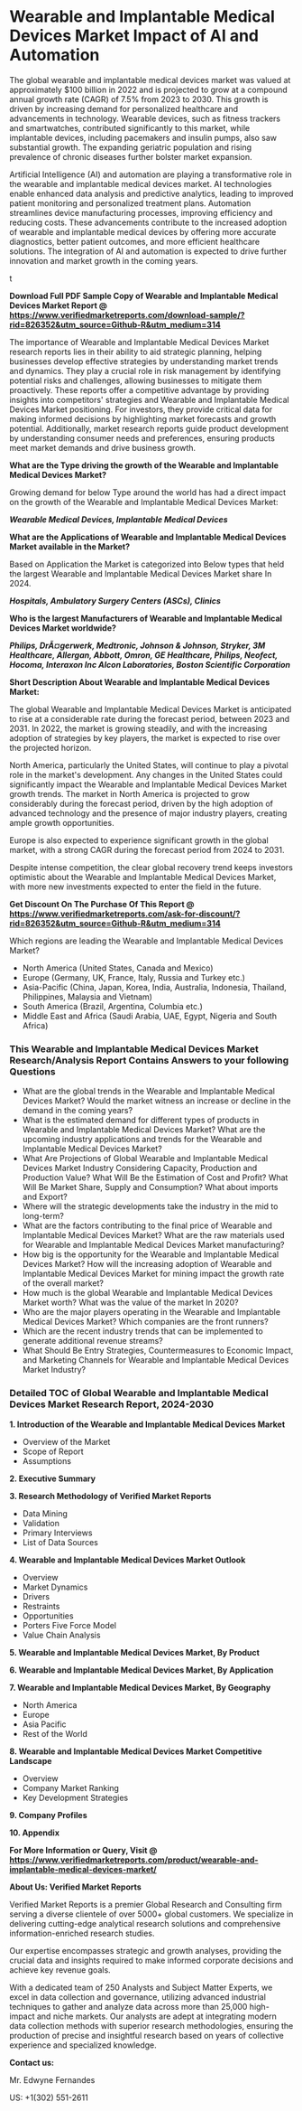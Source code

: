 <meta name="title" content="Global  Wearable and Implantable Medical Devices Market Impact of AI and Automation"><meta name="description" content="  The global wearable and implantable medical devices market was valued at approximately $100 billion in 2022 and is projected to grow at a compound annual growth rate"><meta name="title" content=" Wearable and Implantable Medical Devices Market Size, Share, Scope, Trends, Growth, Opportunities, Analysis, Forecast"> <h1>Wearable and Implantable Medical Devices Market Impact of AI and Automation</h1> <p>The global wearable and implantable medical devices market was valued at approximately $100 billion in 2022 and is projected to grow at a compound annual growth rate (CAGR) of 7.5% from 2023 to 2030. This growth is driven by increasing demand for personalized healthcare and advancements in technology. Wearable devices, such as fitness trackers and smartwatches, contributed significantly to this market, while implantable devices, including pacemakers and insulin pumps, also saw substantial growth. The expanding geriatric population and rising prevalence of chronic diseases further bolster market expansion.</p> <p>Artificial Intelligence (AI) and automation are playing a transformative role in the wearable and implantable medical devices market. AI technologies enable enhanced data analysis and predictive analytics, leading to improved patient monitoring and personalized treatment plans. Automation streamlines device manufacturing processes, improving efficiency and reducing costs. These advancements contribute to the increased adoption of wearable and implantable medical devices by offering more accurate diagnostics, better patient outcomes, and more efficient healthcare solutions. The integration of AI and automation is expected to drive further innovation and market growth in the coming years.</p> t</p><p id="" class=""><strong>Download Full PDF Sample Copy of Wearable and Implantable Medical Devices Market Report @ <a href="https://www.verifiedmarketreports.com/download-sample/?rid=826352&utm_source=Github-R&utm_medium=314" target="_blank">https://www.verifiedmarketreports.com/download-sample/?rid=826352&utm_source=Github-R&utm_medium=314</a></strong></p><p>The importance of&nbsp;Wearable and Implantable Medical Devices Market research reports lies in their ability to aid strategic planning, helping businesses develop effective strategies by understanding market trends and dynamics. They play a crucial role in risk management by identifying potential risks and challenges, allowing businesses to mitigate them proactively. These reports offer a competitive advantage by providing insights into competitors' strategies and Wearable and Implantable Medical Devices Market positioning. For investors, they provide critical data for making informed decisions by highlighting market forecasts and growth potential. Additionally, market research reports guide product development by understanding consumer needs and preferences, ensuring products meet market demands and drive business growth.</p><p><strong>What are the&nbsp;Type driving the growth of the Wearable and Implantable Medical Devices Market?</strong></p><p id="" class="">Growing demand for below Type around the world has had a direct impact on the growth of the Wearable and Implantable Medical Devices Market:</p><em><strong>Wearable Medical Devices, Implantable Medical Devices</strong></em></p><strong>What are the&nbsp;Applications&nbsp;of Wearable and Implantable Medical Devices Market available in the Market?</strong></p><p id="" class="">Based on Application the Market is categorized into Below types that held the largest Wearable and Implantable Medical Devices Market share In 2024.</p><em><strong>Hospitals, Ambulatory Surgery Centers (ASCs), Clinics</strong></em></p><strong>Who is the largest Manufacturers of Wearable and Implantable Medical Devices Market worldwide?</strong></p><p><em><strong>Philips, DrÃ¤gerwerk, Medtronic, Johnson & Johnson, Stryker, 3M Healthcare, Allergan, Abbott, Omron, GE Healthcare, Philips, Neofect, Hocoma, Interaxon Inc Alcon Laboratories, Boston Scientific Corporation</strong></em></p><p id="" class=""><strong>Short Description About Wearable and Implantable Medical Devices Market:</strong></p><p>The global Wearable and Implantable Medical Devices Market is anticipated to rise at a considerable rate during the forecast period, between 2023 and 2031. In 2022, the market is growing steadily, and with the increasing adoption of strategies by key players, the market is expected to rise over the projected horizon.</p><p>North America, particularly the United States, will continue to play a pivotal role in the market's development. Any changes in the United States could significantly impact the Wearable and Implantable Medical Devices Market growth trends. The market in North America is projected to grow considerably during the forecast period, driven by the high adoption of advanced technology and the presence of major industry players, creating ample growth opportunities.</p><p>Europe is also expected to experience significant growth in the global market, with a strong CAGR during the forecast period from 2024 to 2031.</p><p>Despite intense competition, the clear global recovery trend keeps investors optimistic about the Wearable and Implantable Medical Devices Market, with more new investments expected to enter the field in the future.</p><p id="" class=""><strong>Get Discount On The Purchase Of This Report @ <a href="https://www.verifiedmarketreports.com/ask-for-discount/?rid=826352&utm_source=Github-R&utm_medium=314" target="_blank">https://www.verifiedmarketreports.com/ask-for-discount/?rid=826352&utm_source=Github-R&utm_medium=314</a></strong></p>Which regions are leading the Wearable and Implantable Medical Devices Market?</p><ul><li>North America (United States, Canada and Mexico)</li><li>Europe (Germany, UK, France, Italy, Russia and Turkey etc.)</li><li>Asia-Pacific (China, Japan, Korea, India, Australia, Indonesia, Thailand, Philippines, Malaysia and Vietnam)</li><li>South America (Brazil, Argentina, Columbia etc.)</li><li>Middle East and Africa (Saudi Arabia, UAE, Egypt, Nigeria and South Africa)</li></ul><h3 id="" class="">This Wearable and Implantable Medical Devices Market Research/Analysis Report Contains Answers to your following Questions</h3><ul><li>What are the global trends in the Wearable and Implantable Medical Devices Market? Would the market witness an increase or decline in the demand in the coming years?</li><li>What is the estimated demand for different types of products in Wearable and Implantable Medical Devices Market? What are the upcoming industry applications and trends for the Wearable and Implantable Medical Devices Market?</li><li>What Are Projections of Global Wearable and Implantable Medical Devices Market Industry Considering Capacity, Production and Production Value? What Will Be the Estimation of Cost and Profit? What Will Be Market Share, Supply and Consumption? What about imports and Export?</li><li>Where will the strategic developments take the industry in the mid to long-term?</li><li>What are the factors contributing to the final price of Wearable and Implantable Medical Devices Market? What are the raw materials used for Wearable and Implantable Medical Devices Market manufacturing?</li><li>How big is the opportunity for the Wearable and Implantable Medical Devices Market? How will the increasing adoption of Wearable and Implantable Medical Devices Market for mining impact the growth rate of the overall market?</li><li>How much is the global Wearable and Implantable Medical Devices Market worth? What was the value of the market In 2020?</li><li>Who are the major players operating in the Wearable and Implantable Medical Devices Market? Which companies are the front runners?</li><li>Which are the recent industry trends that can be implemented to generate additional revenue streams?</li><li>What Should Be Entry Strategies, Countermeasures to Economic Impact, and Marketing Channels for Wearable and Implantable Medical Devices Market Industry?</li></ul><h3 id="" class="">Detailed TOC of Global Wearable and Implantable Medical Devices Market Research Report, 2024-2030</h3><p id="" class=""><strong>1. Introduction of the Wearable and Implantable Medical Devices Market</strong></p><ul><li>Overview of the Market</li><li>Scope of Report</li><li>Assumptions</li></ul><p id="" class=""><strong>2. Executive Summary</strong></p><p id="" class=""><strong>3. Research Methodology of Verified Market Reports</strong></p><ul><li>Data Mining</li><li>Validation</li><li>Primary Interviews</li><li>List of Data Sources</li></ul><p id="" class=""><strong>4. Wearable and Implantable Medical Devices Market Outlook</strong></p><ul><li>Overview</li><li>Market Dynamics</li><li>Drivers</li><li>Restraints</li><li>Opportunities</li><li>Porters Five Force Model</li><li>Value Chain Analysis</li></ul><p id="" class=""><strong>5. Wearable and Implantable Medical Devices Market, By Product</strong></p><p id="" class=""><strong>6. Wearable and Implantable Medical Devices Market, By Application</strong></p><p id="" class=""><strong>7. Wearable and Implantable Medical Devices Market, By Geography</strong></p><ul><li>North America</li><li>Europe</li><li>Asia Pacific</li><li>Rest of the World</li></ul><p id="" class=""><strong>8. Wearable and Implantable Medical Devices Market Competitive Landscape</strong></p><ul><li>Overview</li><li>Company Market Ranking</li><li>Key Development Strategies</li></ul><p id="" class=""><strong>9. Company Profiles</strong></p><p id="" class=""><strong>10. Appendix</strong></p><p id="" class=""><strong>For More Information or Query, Visit @ <a href="https://www.verifiedmarketreports.com/product/wearable-and-implantable-medical-devices-market/" target="_blank">https://www.verifiedmarketreports.com/product/wearable-and-implantable-medical-devices-market/</a></strong></p><p id="" class=""><strong>About Us: Verified Market Reports</strong></p><p id="" class="">Verified Market Reports is a premier Global Research and Consulting firm serving a diverse clientele of over 5000+ global customers. We specialize in delivering cutting-edge analytical research solutions and comprehensive information-enriched research studies.</p><p id="" class="">Our expertise encompasses strategic and growth analyses, providing the crucial data and insights required to make informed corporate decisions and achieve key revenue goals.</p><p id="" class="">With a dedicated team of 250 Analysts and Subject Matter Experts, we excel in data collection and governance, utilizing advanced industrial techniques to gather and analyze data across more than 25,000 high-impact and niche markets. Our analysts are adept at integrating modern data collection methods with superior research methodologies, ensuring the production of precise and insightful research based on years of collective experience and specialized knowledge.</p><p id="" class=""><strong>Contact us:</strong></p><p id="" class="">Mr. Edwyne Fernandes</p><p id="" class="">US: +1(302) 551-2611</p>